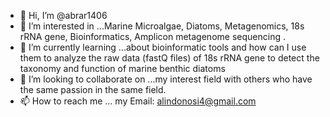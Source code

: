 - 👋 Hi, I’m @abrar1406
- 👀 I’m interested in ...Marine Microalgae, Diatoms, Metagenomics, 18s rRNA gene, Bioinformatics, Amplicon metagenome sequencing .
- 🌱 I’m currently learning ...about bioinformatic tools and  how can I use them to analyze the raw data (fastQ files) of 18s rRNA gene to detect the taxonomy and function of marine benthic diatoms 
- 💞️ I’m looking to collaborate on ...my interest field with others who have the same passion in the same field.
- 📫 How to reach me ... my Email: alindonosi4@gmail.com

<!---
abrar1406/abrar1406 is a ✨ special ✨ repository because its `README.md` (this file) appears on your GitHub profile.
You can click the Preview link to take a look at your changes.
--->
